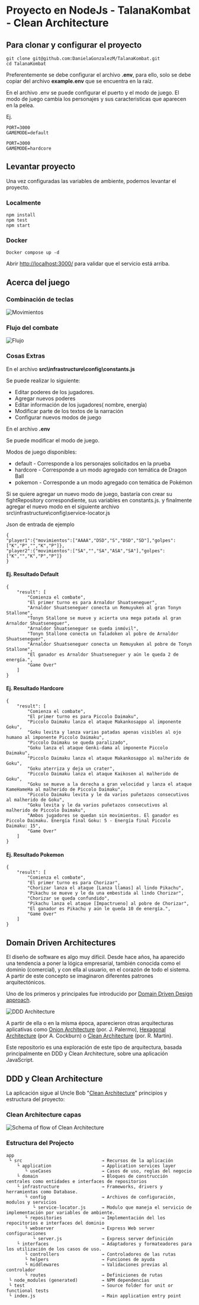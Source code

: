 # Proyecto en NodeJs - TalanaKombat - Clean Architecture

## Para clonar y configurar el proyecto

```
git clone git@github.com:DanielaGonzalezM/TalanaKombat.git
cd TalanaKombat
```
Preferentemente se debe configurar el archivo **.env**, para ello, solo se debe copiar del archivo **example.env** que se encuentra en la raíz.

En el archivo .env se puede configurar el puerto y el modo de juego.
El modo de juego cambia los personajes y sus caracteristicas que aparecen en la pelea.

Ej.
```
PORT=3000
GAMEMODE=default
```
```
PORT=3000
GAMEMODE=hardcore
```
## Levantar proyecto

Una vez configuradas las variables de ambiente, podemos levantar el proyecto.

### Localmente

```
npm install
npm test
npm start
```

### Docker

```
Docker compose up -d
```
Abrir [http://localhost:3000/](http://localhost:3000/) para validar que el servicio está arriba.

## Acerca del juego

### Combinación de teclas

![Movimientos](/doc/Talanakombat_Movimientos.jpg)

### Flujo del combate

![Flujo](/doc/talanakombat_flujo.jpg)

### Cosas Extras

En el archivo **src\infrastructure\config\constants.js**

Se puede realizar lo siguiente:

* Editar poderes de los jugadores.
* Agregar nuevos poderes
* Editar información de los jugadores( nombre, energía)
* Modificar parte de los textos de la narración
* Configurar nuevos modos de juego

En el archivo **.env**

Se puede modificar el modo de juego.

Modos de juego disponibles:

* default  - Corresponde a los personajes solicitados en la prueba
* hardcore - Corresponde a un modo agregado con temática de Dragon Ball
* pokemon  - Corresponde a un modo agregado con temática de Pokémon

Si se quiere agregar un nuevo modo de juego, bastaría con crear su fightRepository correspondiente, sus variables en constants.js. y finalmente agregar el nuevo modo en el siguiente archivo
src\infrastructure\config\service-locator.js

Json de entrada de ejemplo

```
{
"player1":{"movimientos":["AAAA","DSD","S","DSD","SD"],"golpes":["K","P","","K","P"]},
"player2":{"movimientos":["SA","","SA","ASA","SA"],"golpes":["K","","K","P","P"]}
}
```
#### Ej. Resultado Default

```
{
    "result": [
        "Comienza el combate",
        "El primer turno es para Arnaldor Shuatseneguer",
        "Arnaldor Shuatseneguer conecta un Remuyuken al gran Tonyn Stallone",
        "Tonyn Stallone se mueve y acierta una mega patada al gran Arnaldor Shuatseneguer",
        "Arnaldor Shuatseneguer se queda inmóvil",
        "Tonyn Stallone conecta un Taladoken al pobre de Arnaldor Shuatseneguer",
        "Arnaldor Shuatseneguer conecta un Remuyuken al pobre de Tonyn Stallone",
        "El ganador es Arnaldor Shuatseneguer y aún le queda 2 de energía.",
        "Game Over"
    ]
}
```

#### Ej. Resultado Hardcore

```
{
    "result": [
        "Comienza el combate",
        "El primer turno es para Piccolo Daimaku",
        "Piccolo Daimaku lanza el ataque Makankosappo al imponente Goku",
        "Goku levita y lanza varias patadas apenas visibles al ojo humano al imponente Piccolo Daimaku",
        "Piccolo Daimaku se queda paralizado",
        "Goku lanza el ataque Genki-dama al imponente Piccolo Daimaku",
        "Piccolo Daimaku lanza el ataque Makankosappo al malherido de Goku",
        "Goku aterriza y deja un crater",
        "Piccolo Daimaku lanza el ataque Kaikosen al malherido de Goku",
        "Goku se mueve a la derecha a gran velocidad y lanza el ataque KameHameHa al malherido de Piccolo Daimaku",
        "Piccolo Daimaku levita y le da varios puñetazos consecutivos al malherido de Goku",
        "Goku levita y le da varios puñetazos consecutivos al malherido de Piccolo Daimaku",
        "Ambos jugadores se quedan sin movimientos. El ganador es Piccolo Daimaku. Energía final Goku: 5 - Energía final Piccolo Daimaku: 15",
        "Game Over"
    ]
}
```
#### Ej. Resultado Pokemon

```
{
    "result": [
        "Comienza el combate",
        "El primer turno es para Chorizar",
        "Chorizar lanza el ataque [Lanza llamas] al lindo Pikachu",
        "Pikachu se mueve y le da una embestida al lindo Chorizar",
        "Chorizar se queda confundido",
        "Pikachu lanza el ataque [Impactrueno] al pobre de Chorizar",
        "El ganador es Pikachu y aún le queda 10 de energía.",
        "Game Over"
    ]
}
```

## Domain Driven Architectures

El diseño de software es algo muy difícil. Desde hace años, ha aparecido una tendencia a poner la lógica empresarial, también conocida como el dominio (comercial), y con ella al usuario, en el corazón de todo el sistema. A partir de este concepto se imaginaron diferentes patrones arquitectónicos.

Uno de los primeros y principales fue introducido por [Domain Driven Design approach](http://dddsample.sourceforge.net/architecture.html).

![DDD Architecture](/doc/DDD_architecture.jpg)

A partir de ella o en la misma época, aparecieron otras arquitecturas aplicativas como [Onion Architecture](https://jeffreypalermo.com/2008/07/the-onion-architecture-part-1/) (por. J. Palermo), [Hexagonal Architecture](https://alistair.cockburn.us/hexagonal-architecture/) (por A. Cockburn) o [Clean Architecture](https://8thlight.com/blog/uncle-bob/2012/08/13/the-clean-architecture.html) (por. R. Martin).

Este repositorio es una exploración de este tipo de arquitectura, basada principalmente en DDD y Clean Architecture, sobre una aplicación JavaScript.

## DDD y Clean Architecture

La aplicación sigue al Uncle Bob "[Clean Architecture](https://8thlight.com/blog/uncle-bob/2012/08/13/the-clean-architecture.html)" principios y estructura del proyecto:

### Clean Architecture capas

![Schema of flow of Clean Architecture](/doc/Uncle_Bob_Clean_Architecture.jpg)

### Estructura del Projecto

```
app 
 └ src                              → Recursos de la aplicación 
    └ application                   → Application services layer
       └ useCases                   → Casos de uso, reglas del negocio 
    └ domain                        → Bloques de construcción centrales como entidades e interfaces de repositorios
    └ infrastructure                → Frameworks, drivers y herramientas como Database.
       └ config                     → Archivos de configuración, modulos y servicios
          └ service-locator.js      → Modulo que maneja el servicio de implementación por variables de ambiente.
       └ repositories               → Implementación del los repocitorios e interfaces del dominio
       └ webserver                  → Express Web server configuraciones
          └ server.js               → Express server definición
    └ interfaces                    → Adaptadores y formateadores para los utilización de los casos de uso.
       └ controllers                → Controladores de las rutas      
       └ helpers                    → Funciones de ayuda
       └ middlewares                → Validaciones previas al controlador
       └ routes                     → Definiciones de rutas
 └ node_modules (generated)         → NPM dependencias
 └ test                             → Source folder for unit or functional tests
 └ index.js                         → Main application entry point
```
